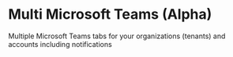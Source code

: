 # Multi Microsoft Teams (Alpha)
Multiple Microsoft Teams tabs for your organizations (tenants) and accounts including notifications

